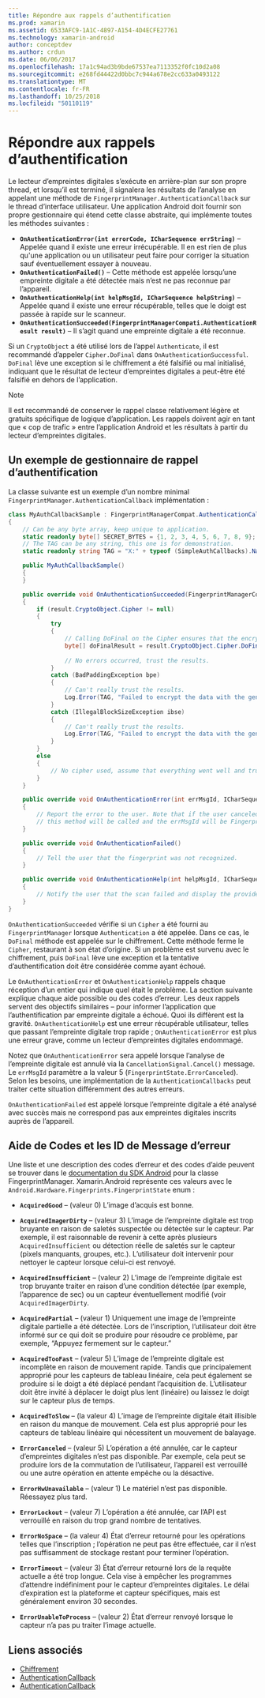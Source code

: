 ```yaml
---
title: Répondre aux rappels d’authentification
ms.prod: xamarin
ms.assetid: 6533AFC9-1A1C-4897-A154-4D4ECFE27761
ms.technology: xamarin-android
author: conceptdev
ms.author: crdun
ms.date: 06/06/2017
ms.openlocfilehash: 17a1c94ad3b9bde67537ea7113352f0fc10d2a08
ms.sourcegitcommit: e268fd44422d0bbc7c944a678e2cc633a0493122
ms.translationtype: MT
ms.contentlocale: fr-FR
ms.lasthandoff: 10/25/2018
ms.locfileid: "50110119"
---
```

# <a name="responding-to-authentication-callbacks"></a>Répondre aux rappels d’authentification

Le lecteur d’empreintes digitales s’exécute en arrière-plan sur son propre thread, et lorsqu’il est terminé, il signalera les résultats de l’analyse en appelant une méthode de `FingerprintManager.AuthenticationCallback` sur le thread d’interface utilisateur. Une application Android doit fournir son propre gestionnaire qui étend cette classe abstraite, qui implémente toutes les méthodes suivantes :

* **`OnAuthenticationError(int errorCode, ICharSequence errString)`** &ndash; Appelée quand il existe une erreur irrécupérable. Il en est rien de plus qu'une application ou un utilisateur peut faire pour corriger la situation sauf éventuellement essayer à nouveau.
* **`OnAuthenticationFailed()`** &ndash; Cette méthode est appelée lorsqu’une empreinte digitale a été détectée mais n’est ne pas reconnue par l’appareil.
* **`OnAuthenticationHelp(int helpMsgId, ICharSequence helpString)`** &ndash; Appelée quand il existe une erreur récupérable, telles que le doigt est passée à rapide sur le scanneur.
* **`OnAuthenticationSucceeded(FingerprintManagerCompati.AuthenticationResult result)`** &ndash; Il s’agit quand une empreinte digitale a été reconnue.

Si un `CryptoObject` a été utilisé lors de l’appel `Authenticate`, il est recommandé d’appeler `Cipher.DoFinal` dans `OnAuthenticationSuccessful`.
`DoFinal` lève une exception si le chiffrement a été falsifié ou mal initialisé, indiquant que le résultat de lecteur d’empreintes digitales a peut-être été falsifié en dehors de l’application.


> [!NOTE]
> Il est recommandé de conserver le rappel classe relativement légère et gratuits spécifique de logique d’application. Les rappels doivent agir en tant que « cop de trafic » entre l’application Android et les résultats à partir du lecteur d’empreintes digitales.

## <a name="a-sample-authentication-callback-handler"></a>Un exemple de gestionnaire de rappel d’authentification

La classe suivante est un exemple d’un nombre minimal `FingerprintManager.AuthenticationCallback` implémentation : 

```csharp
class MyAuthCallbackSample : FingerprintManagerCompat.AuthenticationCallback
{
    // Can be any byte array, keep unique to application.
    static readonly byte[] SECRET_BYTES = {1, 2, 3, 4, 5, 6, 7, 8, 9};
    // The TAG can be any string, this one is for demonstration.
    static readonly string TAG = "X:" + typeof (SimpleAuthCallbacks).Name;

    public MyAuthCallbackSample()
    {
    }

    public override void OnAuthenticationSucceeded(FingerprintManagerCompat.AuthenticationResult result)
    {
        if (result.CryptoObject.Cipher != null) 
        {
            try
            {
                // Calling DoFinal on the Cipher ensures that the encryption worked.
                byte[] doFinalResult = result.CryptoObject.Cipher.DoFinal(SECRET_BYTES);
    
                // No errors occurred, trust the results.              
            }
            catch (BadPaddingException bpe)
            {
                // Can't really trust the results.
                Log.Error(TAG, "Failed to encrypt the data with the generated key." + bpe);
            }
            catch (IllegalBlockSizeException ibse)
            {
                // Can't really trust the results.
                Log.Error(TAG, "Failed to encrypt the data with the generated key." + ibse);
            }
        }
        else
        {
            // No cipher used, assume that everything went well and trust the results.
        }
    }

    public override void OnAuthenticationError(int errMsgId, ICharSequence errString)
    {
        // Report the error to the user. Note that if the user canceled the scan,
        // this method will be called and the errMsgId will be FingerprintState.ErrorCanceled.
    }

    public override void OnAuthenticationFailed()
    {
        // Tell the user that the fingerprint was not recognized.
    }

    public override void OnAuthenticationHelp(int helpMsgId, ICharSequence helpString)
    {
        // Notify the user that the scan failed and display the provided hint.
    }
}
```

`OnAuthenticationSucceeded` vérifie si un `Cipher` a été fourni au `FingerprintManager` lorsque `Authentication` a été appelée. Dans ce cas, le `DoFinal` méthode est appelée sur le chiffrement. Cette méthode ferme le `Cipher`, restaurant à son état d’origine. Si un problème est survenu avec le chiffrement, puis `DoFinal` lève une exception et la tentative d’authentification doit être considérée comme ayant échoué.

Le `OnAuthenticationError` et `OnAuthenticationHelp` rappels chaque réception d’un entier qui indique quel était le problème. La section suivante explique chaque aide possible ou des codes d’erreur. Les deux rappels servent des objectifs similaires &ndash; pour informer l’application que l’authentification par empreinte digitale a échoué. Quoi ils diffèrent est la gravité. `OnAuthenticationHelp` est une erreur récupérable utilisateur, telles que passant l’empreinte digitale trop rapide ; `OnAuthenticationError` est plus une erreur grave, comme un lecteur d’empreintes digitales endommagé.

Notez que `OnAuthenticationError` sera appelé lorsque l’analyse de l’empreinte digitale est annulé via la `CancellationSignal.Cancel()` message. Le `errMsgId` paramètre a la valeur 5 (`FingerprintState.ErrorCanceled`). Selon les besoins, une implémentation de la `AuthenticationCallbacks` peut traiter cette situation différemment des autres erreurs. 

`OnAuthenticationFailed` est appelé lorsque l’empreinte digitale a été analysé avec succès mais ne correspond pas aux empreintes digitales inscrits auprès de l’appareil. 

## <a name="help-codes-and-error-message-ids"></a>Aide de Codes et les ID de Message d’erreur 

Une liste et une description des codes d’erreur et des codes d’aide peuvent se trouver dans le [documentation du SDK Android](http://developer.android.com/reference/android/hardware/fingerprint/FingerprintManager.html#FINGERPRINT_ACQUIRED_GOOD) pour la classe FingerprintManager. Xamarin.Android représente ces valeurs avec le `Android.Hardware.Fingerprints.FingerprintState` enum :


-   **`AcquiredGood`** &ndash; (valeur 0) L’image d’acquis est bonne.


-   **`AcquiredImagerDirty`** &ndash; (valeur 3) L’image de l’empreinte digitale est trop bruyante en raison de saletés suspectée ou détectée sur le capteur. Par exemple, il est raisonnable de revenir à cette après plusieurs `AcquiredInsufficient` ou détection réelle de saletés sur le capteur (pixels manquants, groupes, etc.). L’utilisateur doit intervenir pour nettoyer le capteur lorsque celui-ci est renvoyé.


-   **`AcquiredInsufficient`** &ndash; (valeur 2) L’image de l’empreinte digitale est trop bruyante traiter en raison d’une condition détectée (par exemple, l’apparence de sec) ou un capteur éventuellement modifié (voir `AcquiredImagerDirty`.



-   **`AcquiredPartial`** &ndash; (valeur 1) Uniquement une image de l’empreinte digitale partielle a été détectée. Lors de l’inscription, l’utilisateur doit être informé sur ce qui doit se produire pour résoudre ce problème, par exemple, &ldquo;Appuyez fermement sur le capteur.&rdquo;



-   **`AcquiredTooFast`** &ndash; (valeur 5) L’image de l’empreinte digitale est incomplète en raison de mouvement rapide. Tandis que principalement approprié pour les capteurs de tableau linéaire, cela peut également se produire si le doigt a été déplacé pendant l’acquisition de. L’utilisateur doit être invité à déplacer le doigt plus lent (linéaire) ou laissez le doigt sur le capteur plus de temps.




-   **`AcquiredToSlow`** &ndash; (la valeur 4) L’image de l’empreinte digitale était illisible en raison du manque de mouvement. Cela est plus approprié pour les capteurs de tableau linéaire qui nécessitent un mouvement de balayage.



-   **`ErrorCanceled`** &ndash; (valeur 5) L’opération a été annulée, car le capteur d’empreintes digitales n’est pas disponible. Par exemple, cela peut se produire lors de la commutation de l’utilisateur, l’appareil est verrouillé ou une autre opération en attente empêche ou la désactive.



-   **`ErrorHwUnavailable`** &ndash; (valeur 1) Le matériel n’est pas disponible. Réessayez plus tard.




-   **`ErrorLockout`** &ndash; (valeur 7) L’opération a été annulée, car l’API est verrouillé en raison du trop grand nombre de tentatives.




-   **`ErrorNoSpace`** &ndash; (la valeur 4) État d’erreur retourné pour les opérations telles que l’inscription ; l’opération ne peut pas être effectuée, car il n’est pas suffisamment de stockage restant pour terminer l’opération.



-   **`ErrorTimeout`** &ndash; (valeur 3) État d’erreur retourné lors de la requête actuelle a été trop longue. Cela vise à empêcher les programmes d’attendre indéfiniment pour le capteur d’empreintes digitales. Le délai d’expiration est la plateforme et capteur spécifiques, mais est généralement environ 30 secondes.



-   **`ErrorUnableToProcess`** &ndash; (valeur 2) État d’erreur renvoyé lorsque le capteur n’a pas pu traiter l’image actuelle.



## <a name="related-links"></a>Liens associés

- [Chiffrement](https://docs.oracle.com/javase/7/docs/api/javax/crypto/Cipher.html)
- [AuthenticationCallback](http://developer.android.com/reference/android/hardware/fingerprint/FingerprintManager.AuthenticationCallback.html)
- [AuthenticationCallback](http://developer.android.com/reference/android/support/v4/hardware/fingerprint/FingerprintManagerCompat.AuthenticationCallback.html)
